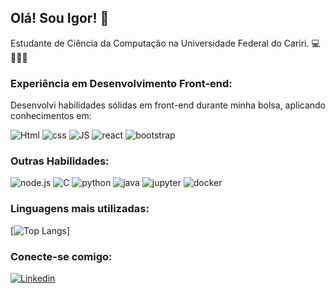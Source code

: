 ## Olá! Sou Igor! 👋

Estudante de Ciência da Computação na Universidade Federal do Cariri. 💻🧑‍🎓🏫

### Experiência em Desenvolvimento Front-end:

Desenvolvi habilidades sólidas em front-end durante minha bolsa, aplicando conhecimentos em:

<img src="https://img.shields.io/badge/HTML5-E34F26?style=for-the-badge&logo=html5&logoColor=white" alt="Html" /> <img src="https://img.shields.io/badge/CSS3-1572B6?style=for-the-badge&logo=css3&logoColor=white" alt="css" /> <img src="https://img.shields.io/badge/JavaScript-F7DF1E?style=for-the-badge&logo=javascript&logoColor=black" alt="JS" /> <img src="https://img.shields.io/badge/React-20232A?style=for-the-badge&logo=react&logoColor=61DAFB" alt="react" /> <img src="https://img.shields.io/badge/Bootstrap-563D7C?style=for-the-badge&logo=bootstrap&logoColor=white" alt="bootstrap" />

### Outras Habilidades:

<img src="https://img.shields.io/badge/node.js-6DA55F?style=for-the-badge&logo=node.js&logoColor=white" alt="node.js" /> <img src="https://img.shields.io/badge/C-00599C?style=for-the-badge&logo=c&logoColor=white" alt="C" /> <img src="https://img.shields.io/badge/Python-3776AB?style=for-the-badge&logo=python&logoColor=white" alt="python" /> <img src="https://img.shields.io/badge/Java-%23ED8B00.svg?style=for-the-badge&logo=java&logoColor=white" alt="java" /> <img src="https://img.shields.io/badge/Jupyter-%23FA0F00.svg?style=for-the-badge&logo=jupyter&logoColor=white" alt="jupyter" /> <img src="https://img.shields.io/badge/docker-%230db7ed.svg?style=for-the-badge&logo=docker&logoColor=white" alt="docker" />


### Linguagens mais utilizadas:

[![Top Langs](https://github-readme-stats.vercel.app/api/top-langs/?username=igortorquatto&hide=jupyter%20notebook,HTML,CSS)]

### Conecte-se comigo:

[![Linkedin](https://img.shields.io/badge/LinkedIn-0077B5?style=for-the-badge&logo=linkedin&logoColor=white)](https://www.linkedin.com/in/igor-torquato-0b2b12149/)

